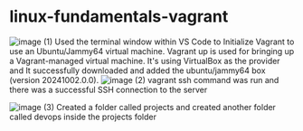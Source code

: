 # linux-fundamentals-vagrant
![image (1)](https://github.com/user-attachments/assets/fba96104-0f06-4818-87ec-d2d48c081bf9)
Used the terminal window within VS Code to Initialize Vagrant to use an Ubuntu/Jammy64 virtual machine.
Vagrant up is used for bringing up a Vagrant-managed virtual machine. It's using VirtualBox as the provider and It successfully downloaded and added the ubuntu/jammy64 box (version 20241002.0.0).
![image (2)](https://github.com/user-attachments/assets/1667db6f-1ec1-4e87-bc6e-4c5cc875eee4)
vagrant ssh command was run and there was a successful SSH connection to the server

![image (3)](https://github.com/user-attachments/assets/664fb402-9f49-4f83-ad68-f2407f50a213)
Created a folder called projects and created another folder called devops inside the projects folder

